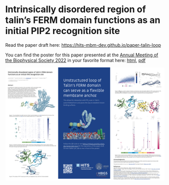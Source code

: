 # Intrinsically disordered region of talin’s FERM domain functions as an initial PIP2 recognition site

Read the paper draft here: <https://hits-mbm-dev.github.io/paper-talin-loop>

You can find the poster for this paper presented at the [Annual Meeting of the Biophysical Society 2022](https://www.biophysics.org/2022meeting#)
in your favorite format here: [html](./poster.html), [pdf](./poster.pdf)

![]( ./www/img/poster-screenshot.png )

